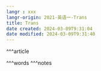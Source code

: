 ```yaml
---
langr : xxx
langr-origin: 2021-英语一-Trans
title: Trans
date created: 2024-03-09T9:31:04
date modified: 2024-03-09T9:31:40
---
```


^^^article






^^^words
^^^notes
